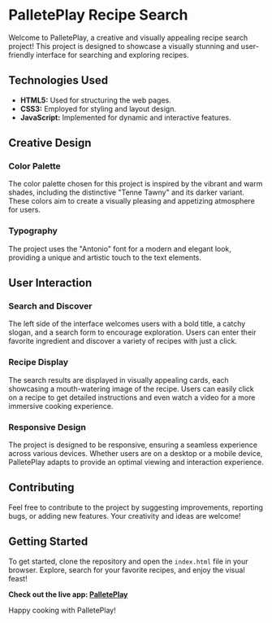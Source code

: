 # PalletePlay Recipe Search

Welcome to PalletePlay, a creative and visually appealing recipe search project! This project is designed to showcase a visually stunning and user-friendly interface for searching and exploring recipes.

## Technologies Used

- **HTML5:** Used for structuring the web pages.
- **CSS3:** Employed for styling and layout design.
- **JavaScript:** Implemented for dynamic and interactive features.

## Creative Design

### Color Palette

The color palette chosen for this project is inspired by the vibrant and warm shades, including the distinctive "Tenne Tawny" and its darker variant. These colors aim to create a visually pleasing and appetizing atmosphere for users.

### Typography

The project uses the "Antonio" font for a modern and elegant look, providing a unique and artistic touch to the text elements.

## User Interaction

### Search and Discover

The left side of the interface welcomes users with a bold title, a catchy slogan, and a search form to encourage exploration. Users can enter their favorite ingredient and discover a variety of recipes with just a click.

### Recipe Display

The search results are displayed in visually appealing cards, each showcasing a mouth-watering image of the recipe. Users can easily click on a recipe to get detailed instructions and even watch a video for a more immersive cooking experience.

### Responsive Design

The project is designed to be responsive, ensuring a seamless experience across various devices. Whether users are on a desktop or a mobile device, PalletePlay adapts to provide an optimal viewing and interaction experience.

## Contributing

Feel free to contribute to the project by suggesting improvements, reporting bugs, or adding new features. Your creativity and ideas are welcome!

## Getting Started

To get started, clone the repository and open the `index.html` file in your browser. Explore, search for your favorite recipes, and enjoy the visual feast!

**Check out the live app: [PalletePlay](https://palleteplay.netlify.app/)**

Happy cooking with PalletePlay!
